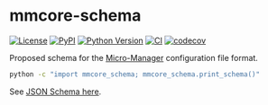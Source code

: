 # mmcore-schema

[![License](https://img.shields.io/pypi/l/mmcore-schema.svg?color=green)](https://github.com/tlambert03/mmcore-schema/raw/main/LICENSE)
[![PyPI](https://img.shields.io/pypi/v/mmcore-schema.svg?color=green)](https://pypi.org/project/mmcore-schema)
[![Python Version](https://img.shields.io/pypi/pyversions/mmcore-schema.svg?color=green)](https://python.org)
[![CI](https://github.com/tlambert03/mmcore-schema/actions/workflows/ci.yml/badge.svg)](https://github.com/tlambert03/mmcore-schema/actions/workflows/ci.yml)
[![codecov](https://codecov.io/gh/tlambert03/mmcore-schema/branch/main/graph/badge.svg)](https://codecov.io/gh/tlambert03/mmcore-schema)

Proposed schema for the [Micro-Manager](https://micro-manager.org/) configuration file format.

```sh
python -c "import mmcore_schema; mmcore_schema.print_schema()"
```

See [JSON Schema here](./src/mmcore_schema/mmconfig.schema.json).
